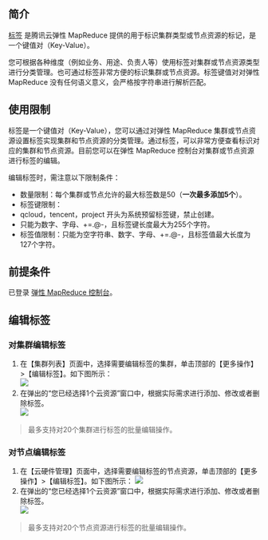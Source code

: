 ## 简介
[标签](https://intl.cloud.tencent.com/document/product/651/32582) 是腾讯云弹性 MapReduce 提供的用于标识集群类型或节点资源的标记，是一个键值对（Key-Value）。

您可根据各种维度（例如业务、用途、负责人等）使用标签对集群或节点资源类型进行分类管理。也可通过标签非常方便的标识集群或节点资源。标签键值对对弹性 MapReduce 没有任何语义意义，会严格按字符串进行解析匹配。

## 使用限制
标签是一个键值对（Key-Value），您可以通过对弹性 MapReduce 集群或节点资源设置标签实现集群和节点资源的分类管理。通过标签，可以非常方便查看标识对应的集群和节点资源。目前您可以在弹性 MapReduce 控制台对集群或节点资源进行标签的编辑。

编辑标签时，需注意以下限制条件：
- 数量限制：每个集群或节点允许的最大标签数是50（**一次最多添加5个**）。
- 标签键限制：
 - qcloud，tencent，project 开头为系统预留标签键，禁止创建。
 - 只能为数字、字母、+=.@-，且标签键长度最大为255个字符。
- 标签值限制：只能为空字符串、数字、字母、+=.@-，且标签值最大长度为127个字符。

## 前提条件

已登录 [弹性 MapReduce 控制台](https://console.cloud.tencent.com/emr)。

## 编辑标签

### 对集群编辑标签

1. 在【集群列表】页面中，选择需要编辑标签的集群，单击顶部的【更多操作】>【编辑标签】。如下图所示：                                                  
![](https://main.qcloudimg.com/raw/2d009b1eb619494c14a5177bd35e148a.png)
2. 在弹出的“您已经选择1个云资源”窗口中，根据实际需求进行添加、修改或者删除标签。   
![](https://main.qcloudimg.com/raw/fdaa219bcf18f048d1590c553e6eb01f.png)
>最多支持对20个集群进行标签的批量编辑操作。

### 对节点编辑标签

1. 在【云硬件管理】页面中，选择需要编辑标签的节点资源，单击顶部的【更多操作】>【编辑标签】。如下图所示：
![](https://main.qcloudimg.com/raw/c3c885036ef7348c03ea9b77c9543d90.png)
2. 在弹出的“您已经选择1个云资源”窗口中，根据实际需求进行添加、修改或者删除标签。   
![](https://main.qcloudimg.com/raw/fdaa219bcf18f048d1590c553e6eb01f.png)
>最多支持对20个节点资源进行标签的批量编辑操作。
